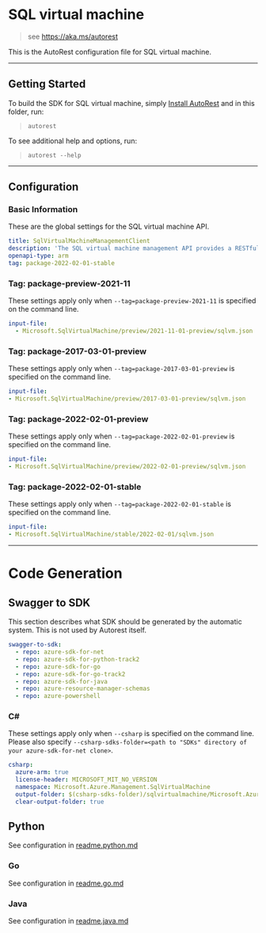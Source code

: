 # SQL virtual machine

> see https://aka.ms/autorest

This is the AutoRest configuration file for SQL virtual machine.

---

## Getting Started

To build the SDK for SQL virtual machine, simply [Install AutoRest](https://aka.ms/autorest/install) and in this folder, run:

> `autorest`

To see additional help and options, run:

> `autorest --help`

---

## Configuration

### Basic Information

These are the global settings for the SQL virtual machine API.

``` yaml
title: SqlVirtualMachineManagementClient
description: 'The SQL virtual machine management API provides a RESTful set of web APIs that interact with Azure Compute, Network & Storage services to manage your SQL Server virtual machine. The API enables users to create, delete and retrieve a SQL virtual machine, SQL virtual machine group or availability group listener.'
openapi-type: arm
tag: package-2022-02-01-stable
```


### Tag: package-preview-2021-11

These settings apply only when `--tag=package-preview-2021-11` is specified on the command line.

```yaml $(tag) == 'package-preview-2021-11'
input-file:
  - Microsoft.SqlVirtualMachine/preview/2021-11-01-preview/sqlvm.json
```
### Tag: package-2017-03-01-preview

These settings apply only when `--tag=package-2017-03-01-preview` is specified on the command line.

``` yaml $(tag) == 'package-2017-03-01-preview'
input-file:
- Microsoft.SqlVirtualMachine/preview/2017-03-01-preview/sqlvm.json
```

### Tag: package-2022-02-01-preview

These settings apply only when `--tag=package-2022-02-01-preview` is specified on the command line.

``` yaml $(tag) == 'package-2022-02-01-preview'
input-file:
- Microsoft.SqlVirtualMachine/preview/2022-02-01-preview/sqlvm.json
```

### Tag: package-2022-02-01-stable

These settings apply only when `--tag=package-2022-02-01-stable` is specified on the command line.

``` yaml $(tag) == 'package-2022-02-01-stable'
input-file:
- Microsoft.SqlVirtualMachine/stable/2022-02-01/sqlvm.json
```

---

# Code Generation

## Swagger to SDK

This section describes what SDK should be generated by the automatic system.
This is not used by Autorest itself.

``` yaml $(swagger-to-sdk)
swagger-to-sdk:
  - repo: azure-sdk-for-net
  - repo: azure-sdk-for-python-track2
  - repo: azure-sdk-for-go
  - repo: azure-sdk-for-go-track2
  - repo: azure-sdk-for-java
  - repo: azure-resource-manager-schemas
  - repo: azure-powershell
```

### C#

These settings apply only when `--csharp` is specified on the command line.
Please also specify `--csharp-sdks-folder=<path to "SDKs" directory of your azure-sdk-for-net clone>`.

``` yaml $(csharp)
csharp:
  azure-arm: true
  license-header: MICROSOFT_MIT_NO_VERSION
  namespace: Microsoft.Azure.Management.SqlVirtualMachine
  output-folder: $(csharp-sdks-folder)/sqlvirtualmachine/Microsoft.Azure.Management.SqlVirtualMachine/src/Generated
  clear-output-folder: true
```

## Python

See configuration in [readme.python.md](./readme.python.md)

### Go

See configuration in [readme.go.md](./readme.go.md)

### Java

See configuration in [readme.java.md](./readme.java.md)
